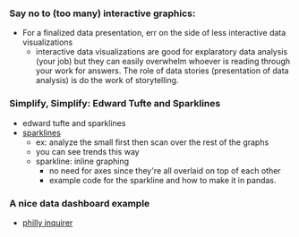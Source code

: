 ### Say no to (too many) interactive graphics:
- For a finalized data presentation, err on the side of less interactive data visualizations 
  - interactive data visualizations are good for explaratory data analysis (your job) but they can easily overwhelm whoever is reading through your work for answers. The role of data stories (presentation of data analysis) is do the work of storytelling. 

### Simplify, Simplify: Edward Tufte and Sparklines
- edward tufte and sparklines
- [sparklines](https://www.edwardtufte.com/bboard/q-and-a-fetch-msg?msg_id=0001OR)
  - ex: analyze the small first then scan over the rest of the graphs
  - you can see trends this way 
  - sparkline: inline graphing
    - no need for axes since they're all overlaid on top of each other
    - example code for the sparkline and how to make it in pandas. 

### A nice data dashboard example
- [philly inquirer](https://www.inquirer.com/health/coronavirus/inq/coronavirus-covid-19-pandemic-numbers-pennsylvania-new-jersey-20200319.html)


